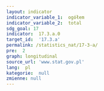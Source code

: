```yaml
---
layout: indicator
indicator_variable_1:  ogółem
indicator_variable_2:  total
sdg_goal: 17
indicator:  17.3.a.0
target_id:  '17.3.a'
permalink: /statistics_nat/17-3-a/
pre:  2
graph: longitudinal
source_url: 'www.stat.gov.pl'
lang:  pl
kategorie:  null
zmienne: null
---
```

